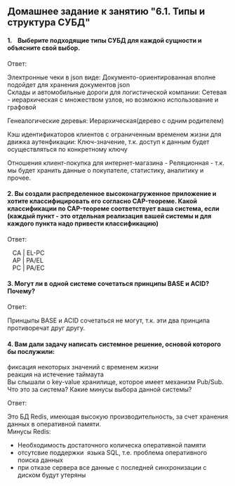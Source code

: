##   Домашнее задание к занятию "6.1. Типы и структура СУБД"

#### 1\.    Выберите подходящие типы СУБД для каждой сущности и объясните свой выбор.  
Ответ:

Электронные чеки в json виде: Документо-ориентированная вполне подойдет для хранения документов json  
Склады и автомобильные дороги для логистической компании: Сетевая - иерархическая с множеством узлов, но возможно использование и графовой

Генеалогические деревья: Иерархическая(дерево с одним родителем)

Кэш идентификаторов клиентов с ограниченным временем жизни для движка аутенфикации: Ключ-значение, т.к. доступ к данным будет осуществляться по конкретному ключу

Отношения клиент-покупка для интернет-магазина - Реляционная - т.к. мы будет хранить данные о покупателе, статистику, аналитику и прочее.

####   2\. Вы создали распределенное высоконагруженное приложение и хотите классифицировать его согласно CAP-теореме. Какой классификации по CAP-теореме соответствует ваша система, если (каждый пункт - это отдельная реализация вашей системы и для каждого пункта надо привести классификацию)

  
Ответ:

   CA | EL-PC  
   AP | PA/EL  
   PC | PA/EC

#### 3\. Могут ли в одной системе сочетаться принципы BASE и ACID? Почему?  
Ответ:

Принцыпы BASE и ACID сочетаться не могут, т.к. эти два принципа противоречат друг другу.

#### 4\. Вам дали задачу написать системное решение, основой которого бы послужили:   
фиксация некоторых значений с временем жизни   
реакция на истечение таймаута   
Вы слышали о key-value хранилище, которое имеет механизм Pub/Sub. Что это за система? Какие минусы выбора данной системы?

Ответ:

Это БД Redis, имеющая высокую производительность, за счет хранения данных в оперативной памяти.  
Минусы Redis:

*   Необходимость достаточного колическа оперативной памяти
*   отсутсвие поддержки  языка SQL, т.е. проблема оперативного поиска данных  
*   при отказе сервера все данные с последней синхронизации с диском будут утеряны
